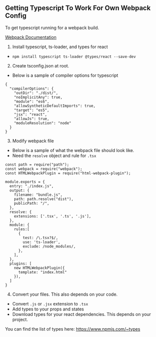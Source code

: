 ## Getting Typescript To Work For Own Webpack Config

To get typescript running for a webpack build.

[Webpack Documentation](https://webpack.js.org/guides/typescript/)

1. Install typescript, ts-loader, and types for react
- `npm install typescript ts-loader @types/react --save-dev`
2. Create tsconfig.json at root.
- Below is a sample of compiler options for typescript

```
{
  "compilerOptions": {
    "outDir": "./dist/",
    "noImplicitAny": true,
    "module": "es6",
    "allowSyntheticDefaultImports": true,
    "target": "es5",
    "jsx": "react",
    "allowJs": true,
    "moduleResolution": "node"
  }
}
```

3. Modify webpack file
- Below is a sample of what the webpack file should look like.
- Need the `resolve` object and rule for `.tsx`

```
const path = require("path");
const webpack = require("webpack");
const HTMLWebpackPlugin = require("html-webpack-plugin");

module.exports = {
  entry: "./index.js",
  output: {
    filename: "bundle.js",
    path: path.resolve("dist"),
    publicPath: "/",
  },
  resolve: {
    extensions: ['.tsx', '.ts', '.js'],
  },
  module: {
    rules:[
      {
        test: /\.tsx?$/,
        use: 'ts-loader',
        exclude: /node_modules/,
      },
    ], 
  },  
  plugins: [
    new HTMLWebpackPlugin({
      template: "index.html"
    }),
  ]
}
```

4. Convert your files. This also depends on your code.
- Convert `.js` or `.jsx` extension to `.tsx`
- Add types to your props and states
- Download types for your react dependencies. This depends on your project. 

You can find the list of types here: https://www.npmjs.com/~types